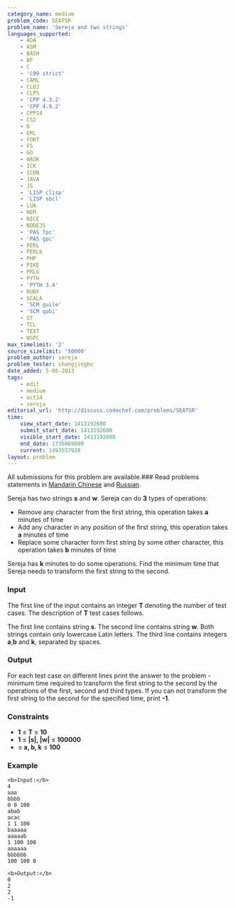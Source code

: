 ```yaml
---
category_name: medium
problem_code: SEATSR
problem_name: 'Sereja and two strings'
languages_supported:
    - ADA
    - ASM
    - BASH
    - BF
    - C
    - 'C99 strict'
    - CAML
    - CLOJ
    - CLPS
    - 'CPP 4.3.2'
    - 'CPP 4.9.2'
    - CPP14
    - CS2
    - D
    - ERL
    - FORT
    - FS
    - GO
    - HASK
    - ICK
    - ICON
    - JAVA
    - JS
    - 'LISP clisp'
    - 'LISP sbcl'
    - LUA
    - NEM
    - NICE
    - NODEJS
    - 'PAS fpc'
    - 'PAS gpc'
    - PERL
    - PERL6
    - PHP
    - PIKE
    - PRLG
    - PYTH
    - 'PYTH 3.4'
    - RUBY
    - SCALA
    - 'SCM guile'
    - 'SCM qobi'
    - ST
    - TCL
    - TEXT
    - WSPC
max_timelimit: '2'
source_sizelimit: '50000'
problem_author: sereja
problem_tester: shangjingbo
date_added: 5-06-2013
tags:
    - edit
    - medium
    - oct14
    - sereja
editorial_url: 'http://discuss.codechef.com/problems/SEATSR'
time:
    view_start_date: 1413192600
    submit_start_date: 1413192600
    visible_start_date: 1413192600
    end_date: 1735669800
    current: 1493557928
layout: problem
---
```

All submissions for this problem are available.###  Read problems statements in [Mandarin Chinese](http://www.codechef.com/download/translated/OCT14/mandarin/SEATSR.pdf) and [Russian](http://www.codechef.com/download/translated/OCT14/russian/SEATSR.pdf).

Sereja has two strings **s** and **w**. Sereja can do **3** types of operations:

- Remove any character from the first string, this operation takes **a** minutes of time
- Add any character in any position of the first string, this operation takes **a** minutes of time
- Replace some character form first string by some other character, this operation takes **b** minutes of time

Sereja has **k** minutes to do some operations. Find the minimum time that Sereja needs to transform the first string to the second.

### Input

The first line of the input contains an integer **T** denoting the number of test cases. The description of **T** test cases follows.

The first line contains string **s**. The second line contains string **w**. Both strings contain only lowercase Latin letters. The third line contains integers **a**,**b** and **k**, separated by spaces.

### Output

For each test case on different lines print the answer to the problem - minimum time required to transform the first string to the second by the operations of the first, second and third types. If you can not transform the first string to the second for the specified time, print **-1**.

### Constraints

- **1** ≤ **T** ≤ **10**
- **1** ≤ **|s|, |w|** ≤ **100000**
- ≤ **a, b, k** ≤ **100**

### Example

```
<b>Input:</b>
4
aaa
bbbb
0 0 100
abab
acac
1 1 100
baaaaa
aaaaab
1 100 100
aaaaaa
bbbbbb
100 100 0

<b>Output:</b>
0
2
2
-1


```